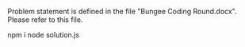 Problem statement is defined in the file "Bungee Coding Round.docx". Please refer to this file. 

npm i 
node solution.js
